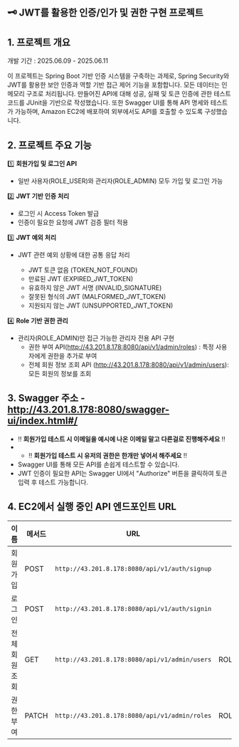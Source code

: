 ## 🗝️ JWT를 활용한 인증/인가 및 권한 구현 프로젝트

## 1. 프로젝트 개요

개발 기간 : 2025.06.09 - 2025.06.11

이 프로젝트는 Spring Boot 기반 인증 시스템을 구축하는 과제로, Spring Security와 JWT를 활용한 보안 인증과 역할 기반 접근 제어 기능을 포함합니다. 모든 데이터는 인메모리 구조로 처리됩니다. 만들어진 API에 대해 성공, 실패 및 토큰 인증에 관한 테스트코드를 JUnit을 기반으로 작성했습니다. 또한 Swagger UI를 통해 API 명세와 테스트가 가능하며, Amazon EC2에 배포하여 외부에서도 API를 호출할 수 있도록 구성했습니다.

## 2. 프로젝트 주요 기능


1️⃣ **회원가입 및 로그인 API**

- 일반 사용자(ROLE_USER)와 관리자(ROLE_ADMIN) 모두 가입 및 로그인 가능

2️⃣ **JWT 기반 인증 처리**

- 로그인 시 Access Token 발급
- 인증이 필요한 요청에 JWT 검증 필터 적용

3️⃣ **JWT 예외 처리**

- JWT 관련 예외 상황에 대한 공통 응답 처리

  - JWT 토큰 없음 (TOKEN_NOT_FOUND)
  -  만료된 JWT (EXPIRED_JWT_TOKEN)
  - 유효하지 않은 JWT 서명 (INVALID_SIGNATURE)
  -  잘못된 형식의 JWT (MALFORMED_JWT_TOKEN)
  -  지원되지 않는 JWT (UNSUPPORTED_JWT_TOKEN)

4️⃣ **Role 기반 권한 관리**

- 관리자(ROLE_ADMIN)만 접근 가능한 관리자 전용 API 구현
  - 권한 부여 API(http://43.201.8.178:8080/api/v1/admin/roles) : 특정 사용자에게 권한을 추가로 부여
  - 전체 회원 정보 조회 API (http://43.201.8.178:8080/api/v1/admin/users): 모든 회원의 정보를 조회

## 3. Swagger 주소 - http://43.201.8.178:8080/swagger-ui/index.html#/
- ‼️ **회원가입 테스트 시 이메일을 예시에 나온 이메일 말고 다른걸로 진행해주세요** ‼️
- - ‼️ **회원가입 테스트 시 유저의 권한은 한개만 넣어서 해주세요** ‼️
- Swagger UI를 통해 모든 API를 손쉽게 테스트할 수 있습니다.
- JWT 인증이 필요한 API는 Swagger UI에서 "Authorize" 버튼을 클릭하여 토큰 입력 후 테스트 가능합니다.

## 4. EC2에서 실행 중인 API 엔드포인트 URL
| 이름               | 메서드 | URL                         |권한|
|--------------------|--------|------------------------------|----|
| 회원가입           | POST   | `http://43.201.8.178:8080/api/v1/auth/signup`       |   |
| 로그인             | POST   | `http://43.201.8.178:8080/api/v1/auth/signin`       |  |
| 전체 회원 조회     | GET    | `http://43.201.8.178:8080/api/v1/admin/users`       | ROLE_ADMIN|
| 권한 부여          | PATCH   | `http://43.201.8.178:8080/api/v1/admin/roles`   | ROLE_ADMIN|
